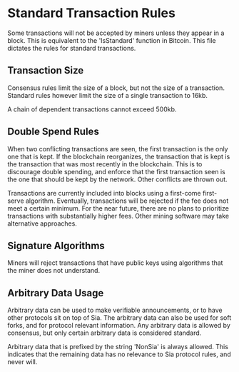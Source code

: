 Standard Transaction Rules
==========================

Some transactions will not be accepted by miners unless they appear in a block.
This is equivalent to the 'IsStandard' function in Bitcoin. This file dictates
the rules for standard transactions.

Transaction Size
----------------

Consensus rules limit the size of a block, but not the size of a transaction.
Standard rules however limit the size of a single transaction to 16kb.

A chain of dependent transactions cannot exceed 500kb.

Double Spend Rules
------------------

When two conflicting transactions are seen, the first transaction is the only
one that is kept. If the blockchain reorganizes, the transaction that is kept
is the transaction that was most recently in the blockchain. This is to
discourage double spending, and enforce that the first transaction seen is the
one that should be kept by the network. Other conflicts are thrown out.

Transactions are currently included into blocks using a first-come first-serve
algorithm. Eventually, transactions will be rejected if the fee does not meet a
certain minimum. For the near future, there are no plans to prioritize
transactions with substantially higher fees. Other mining software may take
alternative approaches.

Signature Algorithms
--------------------

Miners will reject transactions that have public keys using algorithms that the
miner does not understand.

Arbitrary Data Usage
--------------------

Arbitrary data can be used to make verifiable announcements, or to have other
protocols sit on top of Sia. The arbitrary data can also be used for soft
forks, and for protocol relevant information. Any arbitrary data is allowed by
consensus, but only certain arbitrary data is considered standard.

Arbitrary data that is prefixed by the string 'NonSia' is always allowed. This
indicates that the remaining data has no relevance to Sia protocol rules, and
never will.
